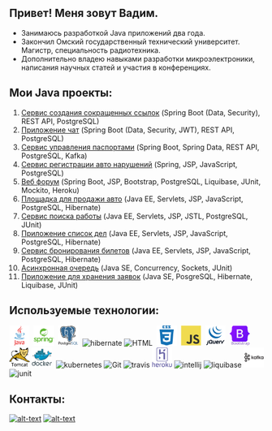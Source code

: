 ## Привет! Меня зовут Вадим.
- Занимаюсь разработкой Java приложений два года.
- Закончил Омский государственный технический университет. Магистр, специальность радиотехника.
- Дополнительно владею навыками разработки микроэлектроники, написания научных статей и участия в конференциях. 

## Мои Java проекты:
1. [Сервис создания сокращенных ссылок](https://github.com/VadimShein/job4j_url_shortcut) (Spring Boot (Data, Security), REST API, PostgreSQL)
2. [Приложение чат](https://github.com/VadimShein/job4j_chat) (Spring Boot (Data, Security, JWT), REST API, PostgreSQL) 
3. [Сервис управления паспортами](https://github.com/VadimShein/job4j_passport) (Spring Boot, Spring Data, REST API, PostgreSQL, Kafka) 
4. [Сервис регистрации авто нарушений](https://github.com/VadimShein/job4j_car_accident) (Spring, JSP, JavaScript, PostgreSQL)
5. [Веб форум](https://github.com/VadimShein/job4j_forum) (Spring Boot, JSP, Bootstrap, PostgreSQL, Liquibase, JUnit, Mockito, Heroku)
6. [Площадка для продажи авто](https://github.com/VadimShein/job4j_cars) (Java EE, Servlets, JSP, JavaScript, PostgreSQL, Hibernate)
7. [Сервис поиска работы](https://github.com/VadimShein/job4j_dreamjob) (Java EE, Servlets, JSP, JSTL, PostgreSQL, JUnit)  
8. [Приложение список дел](https://github.com/VadimShein/job4j_todo) (Java EE, Servlets, JSP, JavaScript, PostgreSQL, Hibernate)
9. [Сервис бронирования билетов](https://github.com/VadimShein/job4j_cinema) (Java EE, Servlets, JSP, JavaScript, PostgreSQL, Hibernate)
10. [Асинхронная очередь](https://github.com/VadimShein/job4j_pooh) (Java SE, Concurrency, Sockets, JUnit)
11. [Приложение для хранения заявок](https://github.com/VadimShein/job4j_tracker) (Java SE, PosgreSQL, Hibernate, Liquibase, JUnit)


## Используемые технологии:
<div>
  <img src="https://github.com/devicons/devicon/blob/master/icons/java/java-original-wordmark.svg" title="Java" alt="Java" width="40" height="40"/>&nbsp;
  <img src="https://github.com/devicons/devicon/blob/master/icons/spring/spring-original-wordmark.svg" title="Spring" alt="Spring" width="40" height="40"/>&nbsp;
  <img src="https://github.com/devicons/devicon/blob/master/icons/postgresql/postgresql-original-wordmark.svg" title="PostgreSQL"  alt="PostgreSQL" width="40" height="40"/>&nbsp;
  <img src="https://cdn.icon-icons.com/icons2/2699/PNG/512/hibernate_logo_icon_171004.png" title="hibertnate" alt="hibernate" width="40" height="40"/>
  <img src="https://e7.pngegg.com/pngimages/185/866/png-clipart-html-logo-html-web-design-scalable-graphics-world-wide-web-markup-language-html5-icon-hd-miscellaneous-angle-thumbnail.png" title="HTML5" alt="HTML" width="40" height="40"/>&nbsp;
  <img src="https://github.com/devicons/devicon/blob/master/icons/css3/css3-plain-wordmark.svg"  title="CSS3" alt="CSS" width="40" height="40"/>&nbsp;
  <img src="https://github.com/devicons/devicon/blob/master/icons/javascript/javascript-original.svg" title="JavaScript" alt="JavaScript" width="40" height="40"/>&nbsp;
  <img src="https://github.com/devicons/devicon/blob/master/icons/jquery/jquery-original-wordmark.svg" title="juery" alt="jQuery" width="40" height="40"/>&nbsp;
  <img src="https://github.com/devicons/devicon/blob/master/icons/bootstrap/bootstrap-original-wordmark.svg" title="bootstrap" alt="bootstrap" width="40" height="40"/>
  <img src="https://github.com/devicons/devicon/blob/master/icons/tomcat/tomcat-original-wordmark.svg" title="tomcat" alt="tomcat" width="40" height="40"/>
  <img src="https://github.com/devicons/devicon/blob/master/icons/docker/docker-original-wordmark.svg" title="docker" alt="docker" width="40" height="40"/>&nbsp;
  <img src="https://img.icons8.com/color/452/kubernetes.png" title="kubernetes" alt="kubernetes" width="40" height="40"/>
  <img src="https://e7.pngegg.com/pngimages/713/558/png-clipart-computer-icons-pro-git-github-logo-text-logo-thumbnail.png" title="Git" alt="Git" width="40" height="40"/>
  <img src="https://img.icons8.com/color/452/travis-ci.png" title="travis" alt="travis" width="40" height="40"/>
  <img src="https://github.com/devicons/devicon/blob/master/icons/heroku/heroku-original-wordmark.svg" title="heroku" alt="heroku" width="40" height="40"/>
  <img src="https://img.icons8.com/fluency/452/intellij-idea.png" title="intellij" alt="intellij" width="40" height="40"/> 
  <img src="https://www.liquibase.com/wp-content/uploads/2020/05/Liquibase_logo_vertical_RGB.svg" title="liqubase" alt="liquibase" width="40" height="40"/>
  <img src="https://github.com/devicons/devicon/blob/master/icons/apachekafka/apachekafka-original-wordmark.svg" title="Kafka" alt="kafka" width="40" height="40"/>
  <img src="https://avatars.githubusercontent.com/u/874086?s=280&v=4" title="junit" alt="junit" width="40" height="40"/>
</div>


## Контакты:
[![alt-text](https://img.shields.io/badge/-telegram-grey?style=flat&logo=telegram&logoColor=white)](https://t.me/SheinVadim)
[![alt-text](https://img.shields.io/badge/@%20email-005FED?style=flat&logo=mail&logoColor=white)](mailto:shein.v94@mail.ru)
